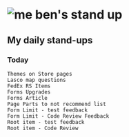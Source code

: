 # ![me](https://avatars2.githubusercontent.com/u/5232044?s=50&v=4) ben's stand up

## My daily stand-ups

### Today

    Themes on Store pages
    Lasco map questions
    FedEx RS Items
    Forms Upgrades
    Forms Article
    Page Parts to not recommend list 
    Form Limit - test feedback
    Form Limit - Code Review Feedback
    Root item - test feedback
    Root item - Code Review
   
